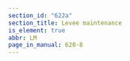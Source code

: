 ```yaml
---
section_id: "622a"
section_title: Levee maintenance
is_element: true
abbr: LM
page_in_manual: 620-8
---
```

